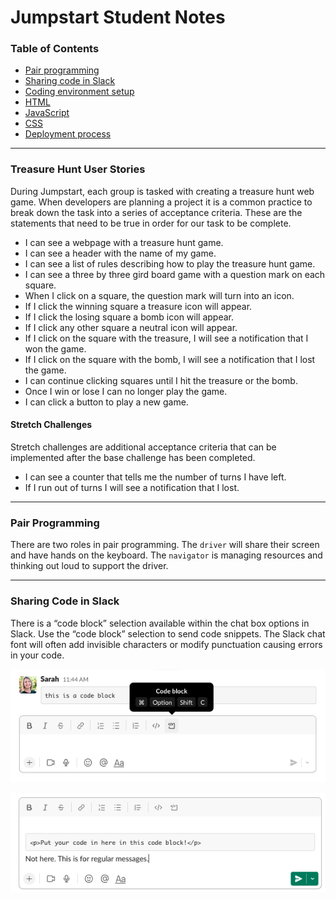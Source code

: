 # Jumpstart Student Notes

### Table of Contents

- [Pair programming](#pair-programming)
- [Sharing code in Slack](#sharing-code-in-slack)
- [Coding environment setup](./process/environment.md)
- [HTML](./code/html.md)
- [JavaScript](./code/javascript.md)
- [CSS](./code/css.md)
- [Deployment process](./process/deployment.md)

---

### Treasure Hunt User Stories

During Jumpstart, each group is tasked with creating a treasure hunt web game. When developers are planning a project it is a common practice to break down the task into a series of acceptance criteria. These are the statements that need to be true in order for our task to be complete.

- I can see a webpage with a treasure hunt game.
- I can see a header with the name of my game.
- I can see a list of rules describing how to play the treasure hunt game.
- I can see a three by three gird board game with a question mark on each square.
- When I click on a square, the question mark will turn into an icon.
- If I click the winning square a treasure icon will appear.
- If I click the losing square a bomb icon will appear.
- If I click any other square a neutral icon will appear.
- If I click on the square with the treasure, I will see a notification that I won the game.
- If I click on the square with the bomb, I will see a notification that I lost the game.
- I can continue clicking squares until I hit the treasure or the bomb.
- Once I win or lose I can no longer play the game.
- I can click a button to play a new game.

#### Stretch Challenges

Stretch challenges are additional acceptance criteria that can be implemented after the base challenge has been completed.

- I can see a counter that tells me the number of turns I have left.
- If I run out of turns I will see a notification that I lost.

---

### Pair Programming

There are two roles in pair programming. The `driver` will share their screen and have hands on the keyboard. The `navigator` is managing resources and thinking out loud to support the driver.

---

### Sharing Code in Slack

There is a “code block” selection available within the chat box options in Slack. Use the “code block” selection to send code snippets. The Slack chat font will often add invisible characters or modify punctuation causing errors in your code.

![SlackCodeBlock](./assets/slack-code-block.png)

![SlackCodeBlock](./assets/slack-code-comparison.png)
